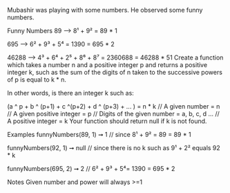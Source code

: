Mubashir was playing with some numbers. He observed some funny numbers.

Funny Numbers
89 --> 8¹ + 9² = 89 * 1

695 --> 6² + 9³ + 5⁴ = 1390 = 695 * 2

46288 --> 4³ + 6⁴ + 2⁵ + 8⁶ + 8⁷ = 2360688 = 46288 * 51
Create a function which takes a number n and a positive integer p and returns a positive integer k, such as the sum of the digits of n taken to the successive powers of p is equal to k * n.

In other words, is there an integer k such as:

(a ^ p + b ^ (p+1) + c ^(p+2) + d ^ (p+3) + ... ) = n * k
// A given number = n
// A given positive integer = p
// Digits of the given number = a, b, c, d ...
// A positive integer = k
Your function should return null if k is not found.

Examples
funnyNumbers(89, 1) ➞ 1
// since 8¹ + 9² = 89 = 89 * 1

funnyNumbers(92, 1) ➞ null
// since there is no k such as 9¹ + 2² equals 92 * k

funnyNumbers(695, 2) ➞ 2
// 6² + 9³ + 5⁴= 1390 = 695 * 2

Notes
Given number and power will always >=1